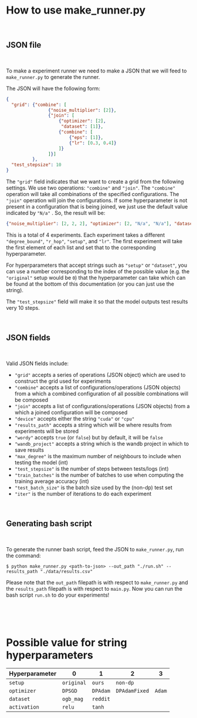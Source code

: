 # How to use make_runner.py

<br />

## JSON file

<br />

To make a experiment runner we need to make a JSON that we will feed to ```make_runner.py``` to generate the runner.

The JSON will have the following form:

```json
{
  "grid": {"combine": [
                {"noise_multiplier": [2]},
                {"join": [
                    {"optimizer": [2],
                     "dataset": [1]},
                    {"combine": [
                        {"eps": [1]},
                        {"lr": [0.3, 0.4]}
                    ]}
                ]}]
          },
  "test_stepsize": 10
}
```

The ```"grid"``` field indicates that we want to create a grid from the following settings. We use two operations: ```"combine"``` and ```"join"```. The ```"combine"``` operation will take all combinations of the specified configurations. The ```"join"``` operation will join the configurations. If some hyperparameter is not present in a configuration that is being joined, we just use the default value indicated by ```"N/a"``` . So, the result will be:

```json
{"noise_multiplier": [2, 2, 2], "optimizer": [2, "N/a", "N/a"], "dataset": [1, "N/a", "N/a"], "eps": ["N/a", 1, 1], "lr": ["N/a", 0.3, 0.4]}
```

This is a total of 4 experiments. Each experiment takes a different ```"degree_bound"```, ```"r_hop"```, ```"setup"```, and ```"lr"```. The first experiment will take the first element of each list and set that to the corresponding hyperparameter. 

For hyperparameters that accept strings such as ```"setup"``` or ```"dataset"```, you can use a number corresponding to the index of the possible value (e.g. the ```"original"``` setup would be ```0```) that the hyperparameter can take which can be found at the bottom of this documentation (or you can just use the string).

The ```"test_stepsize"``` field will make it so that the model outputs test results very 10 steps.

<br />

## JSON fields

<br />

Valid JSON fields include:
 - ```"grid"``` accepts a series of operations (JSON object) which are used to construct the grid used for experiments
 - ```"combine"``` accepts a list of configurations/operations (JSON objects) from a which a combined configuration of all possible combinations will be composed
 - ```"join"``` accepts a list of configurations/operations (JSON objects) from a which a joined configuration will be composed
 - ```"device"``` accepts either the string ```"cuda"``` or ```"cpu"```
 - ```"results_path"``` accepts a string which will be where results from experiments will be stored
 - ```"wordy"``` accepts ```true``` (or ```false```) but by default, it will be ```false```
 - ```"wandb_project"``` accepts a string which is the wandb project in which to save results
 - ```"max_degree"``` is the maximum number of neighbours to include when testing the model (int)
 - ```"test_stepsize"``` is the number of steps between tests/logs (int)
 - ```"train_batches"``` is the number of batches to use when computing the training average accuracy (int)
 - ```"test_batch_size"``` is the batch size used by the (non-dp) test set
 - ```"iter"``` is the number of iterations to do each experiment


<br />

## Generating bash script

<br />

To generate the runner bash script, feed the JSON to ```make_runner.py```, run the command:

```$ python make_runner.py <path-to-json> --out_path "./run.sh" --results_path "./data/results.csv"```

Please note that the ```out_path``` filepath is with respect to ```make_runner.py``` and the ```results_path``` filepath is with respect to ```main.py```. Now you can run the bash script ```run.sh``` to do your experiments!

<br />
<br />
<br />

# Possible value for string hyperparameters

| Hyperparameter  | 0              | 1            | 2                 | 3          |
|-----------------|----------------|--------------|-------------------|------------|
| ```setup```     | ```original``` | ```ours```   | ```non-dp```      |            |
| ```optimizer``` | ```DPSGD```    | ```DPAdam``` | ```DPAdamFixed``` | ```Adam``` |
| ```dataset```   | ```ogb_mag```  | ```reddit``` |                   |            |
| ```activation```| ```relu```     | ```tanh```   |                   |            |
